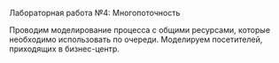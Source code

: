 Лабораторная работа №4: Многопоточность

Проводим моделирование процесса с общими ресурсами, которые необходимо использовать по очереди.
Моделируем посетителей, приходящих в бизнес-центр. 